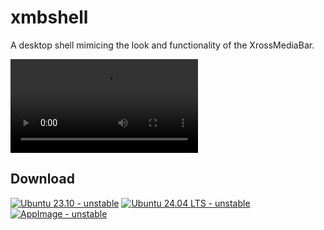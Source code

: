 # xmbshell

A desktop shell mimicing the look and functionality of the XrossMediaBar.

<video src="https://woodpecker.web.garage.jcm.re/artifacts/XMB-OS/xmbshell/main/public/test-output.webm"></video>

## Download

[![Ubuntu 23.10 - unstable](https://img.shields.io/badge/Ubuntu_23.10-unstable-yellowgreen?style=for-the-badge&logo=ubuntu)](https://woodpecker.web.garage.jcm.re/artifacts/XMB-OS/xmbshell/main/public/xmbshell-beta-mantic.deb)
[![Ubuntu 24.04 LTS - unstable](https://img.shields.io/badge/Ubuntu_24.04_LTS-unstable-yellowgreen?style=for-the-badge&logo=ubuntu)](https://woodpecker.web.garage.jcm.re/artifacts/XMB-OS/xmbshell/main/public/xmbshell-beta-noble.deb)
[![AppImage - unstable](https://img.shields.io/badge/AppImage-unstable-yellowgreen?style=for-the-badge&logo=linux)](https://woodpecker.web.garage.jcm.re/artifacts/XMB-OS/xmbshell/main/public/XMB_Shell-x86_64.AppImage)
